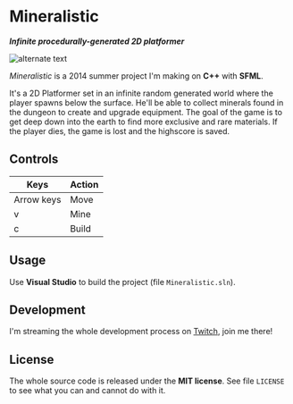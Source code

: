 # Mineralistic

_**Infinite procedurally-generated 2D platformer**_

<!-- Add screenshots here later -->
![alternate text](http://imgur.com/ylLnXA6)

_Mineralistic_ is a 2014 summer project I'm making on **C++** with **SFML**.

It's a 2D Platformer set in an infinite random generated world
where the player spawns below the surface.
He'll be able to collect minerals found in the dungeon to create
and upgrade equipment.
The goal of the game is to get deep down into the earth to find
more exclusive and rare materials.
If the player dies, the game is lost and the highscore is saved.

## Controls

| Keys | Action |
| ---- | ------ |
| Arrow keys | Move |
| v | Mine |
| c | Build |

## Usage

Use **Visual Studio** to build the project (file `Mineralistic.sln`).

## Development

I'm streaming the whole development process on [Twitch][twitch],
join me there!

## License

The whole source code is released under the **MIT license**.
See file `LICENSE` to see what you can and cannot do with it.

[twitch]: http://www.twitch.tv/doodlemeat
